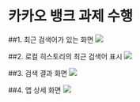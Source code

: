 카카오 뱅크 과제 수행
=============

##1. 최근 검색어가 있는 화면
![](images/001.PNG)


##2. 로컬 히스토리의 최근 검색어 표시
![](images/002.png)

##3. 검색 결과 화면
![](images/003.png)

##4. 앱 상세 화면
![](images/004.png)